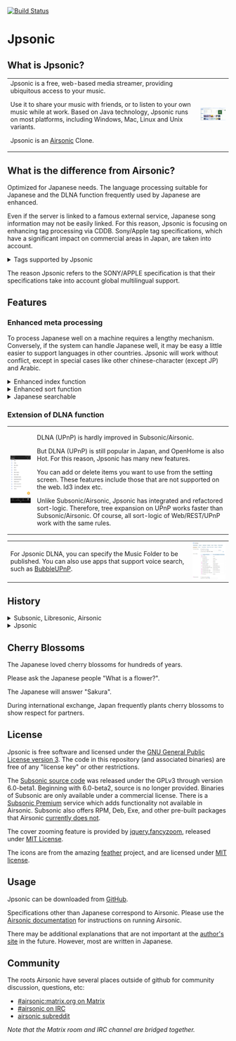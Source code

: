 <!--
# README.md
# jpsonic/jpsonic
-->

[![Build Status](https://travis-ci.org/tesshucom/jpsonic.svg?branch=master)](https://travis-ci.org/tesshucom/jpsonic)

Jpsonic
========

What is Jpsonic?
-----------------

<table>
<tr>
<td>
Jpsonic is a free, web-based media streamer, providing ubiquitous access to your music.

Use it to share your music with friends, or to listen to your own music while at work.
Based on Java technology, Jpsonic runs on most platforms, including Windows, Mac, Linux and Unix variants.

Jpsonic is an [Airsonic](https://github.com/airsonic/airsonic) Clone.
</td>
<td>
<img src="contrib/assets/screenshot.jpg" width="200">
</td>
</tr>
</table>

What is the difference from Airsonic?
-----------------

Optimized for Japanese needs.
The language processing suitable for Japanese and the DLNA function frequently used by Japanese are enhanced.

Even if the server is linked to a famous external service, Japanese song information may not be easily linked.
For this reason, Jpsonic is focusing on enhancing tag processing via CDDB.
Sony/Apple tag specifications, which have a significant impact on commercial areas in Japan, are taken into account.

<details>
<summary>Tags supported by Jpsonic</summary>

Supports multiple genres.

|tag name |tag id|Subsonic/Airsonic |Jpsonic |Music Center (SONY) |itunes (APPLE)
|:---|:---|:---:|:---:|:---:|:---:|
|title |TIT2 |● |● |● |●
|title sort|TSOT | |● |● |●
|artist|TPE1 |● |● |● |●
|artist sort|TSOP | |● |● |●
|album |TALB |● |● |● |●
|album sort|TSOA | |● |● |●
|album artist|TPE2 |● |● |● |●
|album artist sort|TSO2 | |● |● |●
|genre|TCON |● |● |● |●
|Release year|TYER |● |● |● |●
|composer|TCOM | |● |● |●
|composer sort|TSOC | |● | |●
|track no|TRCK |● |● |● |●
|disk no|TPOS |● |● |● |●

</details>

The reason Jpsonic refers to the SONY/APPLE specification is that their specifications take into account global multilingual support.

Features
-----------------

### Enhanced meta processing

To process Japanese well on a machine requires a lengthy mechanism. Conversely, if the system can handle Japanese well, it may be easy a little easier to support languages in other countries. Jpsonic will work without conflict, except in special cases like other chinese-character (except JP) and Arabic.

<details>
<summary>Enhanced index function</summary>

<table>
<tr>
<td>
 
Many character types such as alphabet/hiragana/katakana/chinese character/symbols are used in Japanese.

Jpsonic correctly classifies them and creates a Japanese index.
It is a very general and easy-to-understand index for Japanese people, just like Japanese dictionaries, bank branch names, telephone directories and karaoke indexes.
</td>
<td>
<img src="contrib/assets/jp-index.png" width="200">
</td>
</tr>
</table>

Also, Japanese generally read ligatures in English.
Therefore, decomposable ligatures are categorized alphabetically by default.
Even if used by non-Japanese, the index will be slightly different from Airsonic.

</details>

<details>
<summary>Enhanced sort function</summary>

<table>
<tr>
<td>

 - Sort by name is expanded to allow for Japanese character string sorting. Even with a variety of character types, Japanese people can use it without feeling uncomfortable.
 - Advanced sorting is available with options. (``Albums of artists starting with "various" are not sorted by year`` / ``sorted considering serial numbers``)

</td>
<td>
<img src="contrib/assets/jp-sort.png" width="200">
</td>
</tr>
</table>

Jpsonic does special processing for sort tags.

 - Strings are washed (full-width, half-width, etc.).
 - If multiple Sort tags are registered for one name in the library, they will be merged
 - If the tag is not registered and the name is Japanese, it will be supplemented by Japanese analysis

CDDB sort tags are not perfect.
These are necessary to achieve perfect sorting, reduce the size of the index and prevent missing searches.

These are done automatically after the scan.

</details>

<details>
<summary>Japanese searchable</summary>

<table>
<tr>
<td>

In addition to regular Japanese phrase search, artists can also use phonetic search and forward match.

Generally, Japanese people unconsciously input 'Reading' and then convert them into appropriate character types by IME conversion.
Jpsonic enables searching during Japanese translation.

</td>
<td>
<img src="contrib/assets/jp-search.jpg" width="200">
</td>
</tr>
</table>

The search engine analyzer has been changed to a Japanese analyzer.
This does not mean that only Japanese people can use it.
Of course, Japanese people also listen to songs other than Japanese.

</details>

### Extension of DLNA function

<table>
<tr>
<td>
<img src="contrib/assets/dlna.jpg" width="200">
</td>
<td>

DLNA (UPnP) is hardly improved in Subsonic/Airsonic.

But DLNA (UPnP) is still popular in Japan, and OpenHome is also Hot.
For this reason, Jpsonic has many new features.

You can add or delete items you want to use from the setting screen.
These features include those that are not supported on the web.
Id3 index etc.

Unlike Subsonic/Airsonic, Jpsonic has integrated and refactored sort-logic.
Therefore, tree expansion on UPnP works faster than Subsonic/Airsonic.
Of course, all sort-logic of Web/REST/UPnP work with the same rules.

</td>
</tr>
</table>

<table>
<tr>
<td>

For Jpsonic DLNA, you can specify the Music Folder to be published.
You can also use apps that support voice search, such as [BubbleUPnP](https://play.google.com/store/apps/details?id=com.bubblesoft.android.bubbleupnp&hl=en).

</td>
<td>
<img src="contrib/assets/dlna-setting.jpg" width="200">
</td>
</tr>
</table>




History
-----

<details>
<summary>Subsonic, Libresonic, Airsonic</summary>

The original *[Subsonic](http://www.subsonic.org/)* is developed by [Sindre Mehus](mailto:sindre@activeobjects.no). *Subsonic* was open source through version 6.0-beta1, and closed-source from then onwards.

*Libresonic* was created and maintained by [Eugene E. Kashpureff Jr](mailto:eugene@kashpureff.org). It originated as an unofficial("Kang") of Subsonic which did not contain the Licensing code checks present in the official builds. With the announcement of Subsonic's closed-source future, a decision was made to make a full fork and rebrand to Libresonic.

Around July 2017, it was discovered that Eugene had different intentions/goals for the project than some contributors had. 
*Airsonic* was created in order to provide a full-featured, stable, self-hosted media server based on the Subsonic codebase that is free, open source, and community driven.

</details>

<details>
<summary>Jpsonic</summary>

Around July 2018, *Jpsonic* was created in order to strengthen browsing and searching in Japanese.

In Japan, Subsonic is famous, but Airsonic was not yet well known.
Today, Airsonic, with its great engineers and great community, is gaining recognition.


![history](contrib/assets/history.png)

Jpsonic had to update its indexing, sorting, and searching due to its characteristics.
Many of these features have bug fixes or enhancements.
An update to the Jpsonic search engine has been provided to Airsonic.
Therefore, the design of the search function of Airsonic and Jpsonic is a bit similar.

</details>

Cherry Blossoms
-----

The Japanese loved cherry blossoms for hundreds of years.

Please ask the Japanese people "What is a flower?".

The Japanese will answer "Sakura".

During international exchange, Japan frequently plants cherry blossoms to show respect for partners.

License
-------

Jpsonic is free software and licensed under the [GNU General Public License version 3](http://www.gnu.org/copyleft/gpl.html). The code in this repository (and associated binaries) are free of any "license key" or other restrictions.

The [Subsonic source code](https://github.com/airsonic/subsonic-svn) was released under the GPLv3 through version 6.0-beta1. Beginning with 6.0-beta2, source is no longer provided. Binaries of Subsonic are only available under a commercial license. There is a [Subsonic Premium](http://www.subsonic.org/pages/premium.jsp) service which adds functionality not available in Airsonic. Subsonic also offers RPM, Deb, Exe, and other pre-built packages that Airsonic [currently does not](https://github.com/airsonic/airsonic/issues/65).

The cover zooming feature is provided by [jquery.fancyzoom](https://github.com/keegnotrub/jquery.fancyzoom),
released under [MIT License](http://www.opensource.org/licenses/mit-license.php).

The icons are from the amazing [feather](https://feathericons.com/) project,
and are licensed under [MIT license](https://github.com/feathericons/feather/blob/master/LICENSE).

Usage
-----

Jpsonic can be downloaded from
[GitHub](https://github.com/jpsonic/jpsonic/releases).

Specifications other than Japanese correspond to Airsonic.
Please use the [Airsonic documentation](https://airsonic.github.io/docs/) for instructions on running Airsonic.

There may be additional explanations that are not important at the [author's site](https://tesshu.com/jpsonic/) in the future.
However, most are written in Japanese.

Community
---------

The roots Airsonic have several places outside of github for community discussion, questions, etc:

- [#airsonic:matrix.org on Matrix](https://matrix.to/#/#airsonic:matrix.org)
- [#airsonic on IRC](http://webchat.freenode.net?channels=%23airsonic)
- [airsonic subreddit](https://www.reddit.com/r/airsonic)

*Note that the Matrix room and IRC channel are bridged together.*
